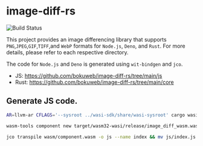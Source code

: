 # image-diff-rs

<img src="https://github.com/bokuweb/image-diff-rs/workflows/Continuous%20Integration/badge.svg" alt="Build Status" />

This project provides an image differencing library that supports `PNG`,`JPEG`,`GIF`,`TIFF`,and `WebP` formats for `Node.js`, `Deno`, and `Rust`. For more details, please refer to each respective directory.

The code for `Node.js` and `Deno` is generated using `wit-bindgen` and `jco`.

- JS: https://github.com/bokuweb/image-diff-rs/tree/main/js
- Rust: https://github.com/bokuweb/image-diff-rs/tree/main/core


## Generate JS code.

```sh
AR=llvm-ar CFLAGS='--sysroot ../wasi-sdk/share/wasi-sysroot' cargo wasi build --release
```

```sh
wasm-tools component new target/wasm32-wasi/release/image_diff_wasm.wasm -o wasm/component.wasm --adapt wasm/wasi_snapshot_preview1.wasm
```

```sh
jco transpile wasm/component.wasm -o js --name index && mv js/index.js js/index.mjs
```
